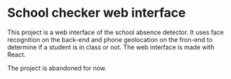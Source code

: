 # School checker web interface

This project is a web interface of the school absence detector. It uses face recognition on the back-end and phone geolocation on the fron-end to determine if a student is in class or not. The web interface is made with React.

The project is abandoned for now.
